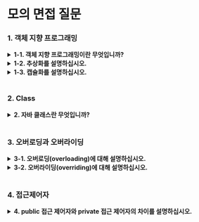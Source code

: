 <h1>모의 면접 질문

<h3>1. 객체 지향 프로그래밍</h3>
<details> 
  <summary><b>1-1. 객체 지향 프로그래밍이란 무엇입니까?</b></summary>
  프로그래밍에서 필요한 데이터를 추상화 시켜 상태와 행위를 가진 객체로 만들고, 객체들간의 상호작용을 통해 로직을 구성하는 프로그래밍 방법입니다.
  <br>  
  객체 지향 프로그래밍은 크게 추상화 , 캡슐화 , 상속 , 다형성 의 네가지 특징을 가집니다.
</details> 

<details> 
  <summary><b>1-2. 추상화를 설명하십시오.</b></summary>
  공통의 속성이나 기능을 묶어 이름을 붙이는 것을 말합니다. 
</details> 

<details> 
  <summary><b>1-3. 캡슐화를 설명하십시오.</b></summary>
  코드를 재수정 없이 재활용하기 위해 관련된 기능과 특성을 한 곳에 모으고 분류한 것입니다.
  <br>
  즉, 객체 지향 프로그래밍에서 기능과 특성을 한 곳에 모은 클래스를 캡슐에 분류한 것을 말합니다. 
  <br>
  타인이 외부에서 조작을 대비해 외부에서 특정 속성이나 메서드를 사용자가 사용할 수 없도록 숨겨놓는 기능도 합니다.
</details> 

<br>

<h3>2. Class</h3>
<details> 
  <summary><b>2. 자바 클래스란 무엇입니까?</b></summary>
  자바에서 모든 코드는 클래스 안에서 정의되며, 그 안에 변수와 메소드를 가집니다.
</details> 

<br>

<h3>3. 오버로딩과 오버라이딩</h3>
<details> 
  <summary><b>3-1. 오버로딩(overloading)에 대해 설명하십시오.</b></summary>
  오버 로딩은, 다양한 타입과 개수의 파라메터를 가진 메소드를 여러 개 생성하여, 다양한 유형의 호출에 응답하게 하는 기술입니다.
</details>

<details> 
  <summary><b>3-2. 오버라이딩(overriding)에 대해 설명하십시오.</b></summary>
  오버 라이딩은, 상속 관계에 있는 두 클래스에서, 자식 클래스가 부모 클래스가 갖고 있지 않은 서브클래스만의 특정 정보를 재정의하게 하는 것입니다. 이 때 메소드 오버라이딩은 아래의 조건들을 만족하여야 합니다.
- 메소드 이름이 일치할 것
- 아규먼트가 같을 것
- 리턴 타입도 같을 것
</details>

<br>

<h3>4. 접근제어자</h3>
<details> 
  <summary><b>4. public 접근 제어자와 private 접근 제어자의 차이를 설명하십시오.</b></summary>
  Public 멤버는 같은 패키지 안의 클래스뿐 아니라, 다른 패키지 안의 클래스에서도 보입니다.
  <br>
  Private 멤버는 오로지 그 클래스에서만 보입니다. 같은 패키지 안의 다른 클래스라 할지라도 보이지 않습니다.
</details> 
